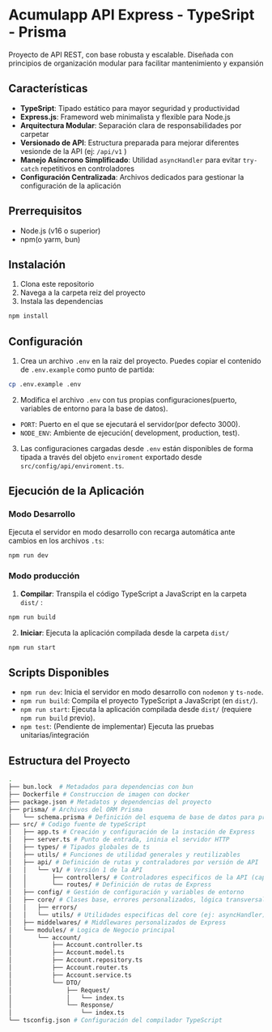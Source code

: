 # Acumulapp API Express - TypeSript - Prisma

Proyecto de API REST, con base robusta y escalable. Diseñada con principios de organización modular para facilitar mantenimiento y expansión

## Características

- **TypeSript**: Tipado estático para mayor seguridad y productividad
- **Express.js**: Frameword web minimalista y flexible para Node.js
- **Arquitectura Modular**: Separación clara de responsabilidades por carpetar
- **Versionado de API**: Estructura preparada para mejorar diferentes vesionde de la API (ej: `/api/v1` )
- **Manejo Asíncrono Simplificado**: Utilidad `asyncHandler` para evitar `try-catch` repetitivos en controladores
- **Configuración Centralizada**: Archivos dedicados para gestionar la configuración de la aplicación

## Prerrequisitos

- Node.js (v16 o superior)
- npm(o yarm, bun)

## Instalación

1. Clona este repositorio
2. Navega a la carpeta reiz del proyecto
3. Instala las dependencias

```sh
npm install
```

## Configuración

1. Crea un archivo `.env` en la raiz del proyecto. Puedes copiar el contenido de `.env.example` como punto de partida:

```sh
cp .env.example .env
```

2. Modifica el archivo `.env` con tus propias configuraciones(puerto, variables de entorno para la base de datos).

- `PORT`: Puerto en el que se ejecutará el servidor(por defecto 3000).
- `NODE_ENV`: Ambiente de ejecución( development, production, test).

3. Las configuraciones cargadas desde `.env` están disponibles de forma tipada a través del objeto `enviroment` exportado desde `src/config/api/enviroment.ts`.

## Ejecución de la Aplicación

### Modo Desarrollo

Ejecuta el servidor en modo desarrollo con recarga automática ante cambios en los archivos `.ts`:

```sh
npm run dev
```

### Modo producción

1. **Compilar**: Transpila el código TypeScript a JavaScript en la carpeta `dist/` :

```sh
npm run build
```

2. **Iniciar**: Ejecuta la aplicación compilada desde la carpeta `dist/`

```sh
npm run start
```

## Scripts Disponibles

- `npm run dev`: Inicia el servidor en modo desarrollo con `nodemon` y `ts-node`.
- `npm run build`: Compila el proyecto TypeScript a JavaScript (en `dist/`).
- `npm run start`: Ejecuta la aplicación compilada desde `dist/` (requiere `npm run build` previo).
- `npm test`: (Pendiente de implementar) Ejecuta las pruebas unitarias/integración

## Estructura del Proyecto

```sh
.
├── bun.lock  # Metadados para dependencias con bun
├── Dockerfile # Construccion de imagen con docker
├── package.json # Metadatos y dependencias del proyecto
├── prisma/ # Archivos del ORM Prisma
│   └── schema.prisma # Definición del esquema de base de datos para prisma
├── src/ # Codigo fuente de typeScript
│   ├── app.ts # Creación y configuración de la instación de Express
│   ├── server.ts # Punto de entrada, ininia el servidor HTTP
│   ├── types/ # Tipados globales de ts
│   ├── utils/ # Funciones de utilidad generales y reutilizables
│   ├── api/ # Definición de rutas y contraladores por versión de API
│   │   └── v1/ # Versión 1 de la API
│   │       ├── controllers/ # Controladores especificos de la API (capa HTTP)
│   │       └── routes/ # Definición de rutas de Express
│   ├── config/ # Gestión de configuración y variables de entorno
│   ├── core/ # Clases base, errores personalizados, lógica transversal
│   │   ├── errors/
│   │   └── utils/ # Utilidades especificas del core (ej: asyncHandler)
│   ├── middelwares/ # Middlewares personalizados de Express
│   └── modules/ # Logica de Negocio principal
│       └── account/
│           ├── Account.controller.ts
│           ├── Account.model.ts
│           ├── Account.repository.ts
│           ├── Account.router.ts
│           ├── Account.service.ts
│           └── DTO/
│               ├── Request/
│               │   └── index.ts
│               └── Response/
│                   └── index.ts
└── tsconfig.json # Configuración del compilador TypeScript
```
